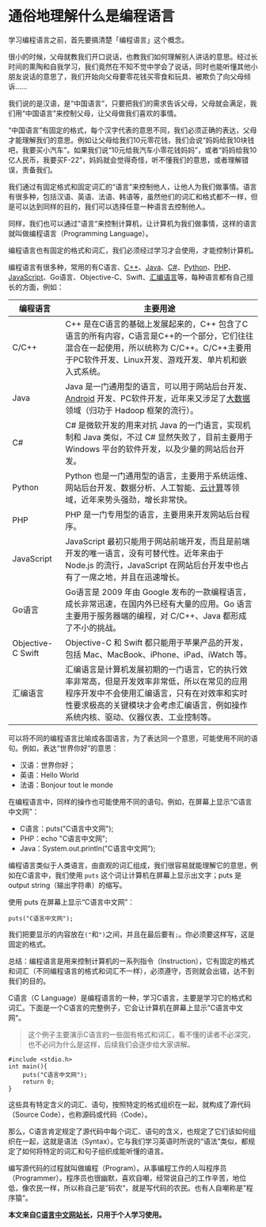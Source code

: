 # 通俗地理解什么是编程语言

学习编程语言之前，首先要搞清楚「编程语言」这个概念。

很小的时候，父母就教我们开口说话，也教我们如何理解别人讲话的意思。经过长时间的熏陶和自我学习，我们竟然在不知不觉中学会了说话，同时也能听懂其他小朋友说话的意思了，我们开始向父母要零花钱买零食和玩具、被欺负了向父母倾诉……

我们说的是汉语，是“中国语言”，只要把我们的需求告诉父母，父母就会满足，我们用“中国语言”来控制父母，让父母做我们喜欢的事情。

“中国语言”有固定的格式，每个汉字代表的意思不同，我们必须正确的表达，父母才能理解我们的意思。例如让父母给我们10元零花钱，我们会说“妈妈给我10块钱吧，我要买小汽车”。如果我们说“10元给我汽车小零花钱妈妈”，或者“妈妈给我10亿人民币，我要买F-22”，妈妈就会觉得奇怪，听不懂我们的意思，或者理解错误，责备我们。

我们通过有固定格式和固定词汇的“语言”来控制他人，让他人为我们做事情。语言有很多种，包括汉语、英语、法语、韩语等，虽然他们的词汇和格式都不一样，但是可以达到同样的目的，我们可以选择任意一种语言去控制他人。

同样，我们也可以通过”语言“来控制计算机，让计算机为我们做事情，这样的语言就叫做编程语言（Programming Language）。

编程语言也有固定的格式和词汇，我们必须经过学习才会使用，才能控制计算机。

编程语言有很多种，常用的有C语言、[C++](http://c.biancheng.net/cplus/)、[Java](http://c.biancheng.net/java/)、[C#](http://c.biancheng.net/csharp/)、[Python](http://c.biancheng.net/python/)、[PHP](http://c.biancheng.net/php/)、[JavaScript](http://c.biancheng.net/js/)、Go语言、Objective-C、Swift、[汇编语言](http://c.biancheng.net/asm/)等，每种语言都有自己擅长的方面，例如：

| 编程语言          | 主要用途                                                     |
| ----------------- | ------------------------------------------------------------ |
| C/C++             | C++ 是在C语言的基础上发展起来的，C++ 包含了C语言的所有内容，C语言是C++的一个部分，它们往往混合在一起使用，所以统称为 C/C++。C/C++主要用于PC软件开发、Linux开发、游戏开发、单片机和嵌入式系统。 |
| Java              | Java 是一门通用型的语言，可以用于网站后台开发、[Android](http://c.biancheng.net/android/) 开发、PC软件开发，近年来又涉足了[大数据](http://c.biancheng.net/big_data/)领域（归功于 Hadoop 框架的流行）。 |
| C#                | C# 是微软开发的用来对抗 Java 的一门语言，实现机制和 Java 类似，不过 C# 显然失败了，目前主要用于 Windows 平台的软件开发，以及少量的网站后台开发。 |
| Python            | Python 也是一门通用型的语言，主要用于系统运维、网站后台开发、数据分析、人工智能、[云计算](http://c.biancheng.net/cloud_computing/)等领域，近年来势头强劲，增长非常快。 |
| PHP               | PHP 是一门专用型的语言，主要用来开发网站后台程序。           |
| JavaScript        | JavaScript 最初只能用于网站前端开发，而且是前端开发的唯一语言，没有可替代性。近年来由于 Node.js 的流行，JavaScript 在网站后台开发中也占有了一席之地，并且在迅速增长。 |
| Go语言            | Go语言是 2009 年由 Google 发布的一款编程语言，成长非常迅速，在国内外已经有大量的应用。Go 语言主要用于服务器端的编程，对 C/C++、Java 都形成了不小的挑战。 |
| Objective-C Swift | Objective-C 和 Swift 都只能用于苹果产品的开发，包括 Mac、MacBook、iPhone、iPad、iWatch 等。 |
| 汇编语言          | 汇编语言是计算机发展初期的一门语言，它的执行效率非常高，但是开发效率非常低，所以在常见的应用程序开发中不会使用汇编语言，只有在对效率和实时性要求极高的关键模块才会考虑汇编语言，例如操作系统内核、驱动、仪器仪表、工业控制等。 |


可以将不同的编程语言比喻成各国语言，为了表达同一个意思，可能使用不同的语句。例如，表达“世界你好”的意思：

- 汉语：世界你好；
- 英语：Hello World
- 法语：Bonjour tout le monde


在编程语言中，同样的操作也可能使用不同的语句。例如，在屏幕上显示“C语言中文网”：

- C语言：puts("C语言中文网");
- PHP：echo "C语言中文网";
- Java：System.out.println("C语言中文网");


编程语言类似于人类语言，由直观的词汇组成，我们很容易就能理解它的意思，例如在C语言中，我们使用 `puts` 这个词让计算机在屏幕上显示出文字；puts 是 output string（输出字符串）的缩写。

使用 puts 在屏幕上显示“C语言中文网”：

```
puts("C语言中文网");
```

我们把要显示的内容放在`("`和`")`之间，并且在最后要有`;`。你必须要这样写，这是固定的格式。

总结：编程语言是用来控制计算机的一系列指令（Instruction），它有固定的格式和词汇（不同编程语言的格式和词汇不一样），必须遵守，否则就会出错，达不到我们的目的。

C语言（C Language）是编程语言的一种，学习C语言，主要是学习它的格式和词汇。下面是一个C语言的完整例子，它会让计算机在屏幕上显示”C语言中文网“。

> 这个例子主要演示C语言的一些固有格式和词汇，看不懂的读者不必深究，也不必问为什么是这样，后续我们会逐步给大家讲解。

```
#include <stdio.h>
int main(){
    puts("C语言中文网");
    return 0;
}
```

这些具有特定含义的词汇、语句，按照特定的格式组织在一起，就构成了源代码（Source Code），也称源码或代码（Code）。

那么，C语言肯定规定了源代码中每个词汇、语句的含义，也规定了它们该如何组织在一起，这就是语法（Syntax）。它与我们学习英语时所说的“语法”类似，都规定了如何将特定的词汇和句子组织成能听懂的语言。

编写源代码的过程就叫做编程（Program）。从事编程工作的人叫程序员（Programmer）。程序员也很幽默，喜欢自嘲，经常说自己的工作辛苦，地位低，像农民一样，所以称自己是”码农“，就是写代码的农民。也有人自嘲称是”程序猿“。

**本文来自[C语言中文网站长](http://c.biancheng.net/view/8092.html)，只用于个人学习使用。**


